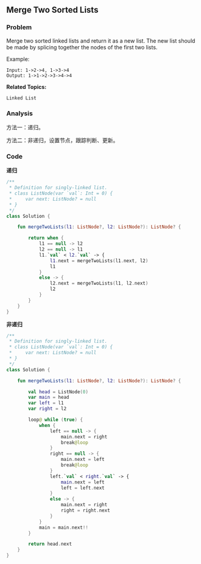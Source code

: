 ## Merge Two Sorted Lists

### Problem

Merge two sorted linked lists and return it as a new list. The new list should be made by splicing together the nodes of the first two lists.

Example:

```
Input: 1->2->4, 1->3->4
Output: 1->1->2->3->4->4
```

**Related Topics:**

`Linked List`

### Analysis

方法一：递归。

方法二：非递归，设置节点，跟踪判断、更新。

### Code

**递归**

```kotlin
/**
 * Definition for singly-linked list.
 * class ListNode(var `val`: Int = 0) {
 *     var next: ListNode? = null
 * }
 */
class Solution {

    fun mergeTwoLists(l1: ListNode?, l2: ListNode?): ListNode? {

        return when {
            l1 == null -> l2
            l2 == null -> l1
            l1.`val` < l2.`val` -> {
                l1.next = mergeTwoLists(l1.next, l2)
                l1
            }
            else -> {
                l2.next = mergeTwoLists(l1, l2.next)
                l2
            }
        }
    }
}
```

**非递归**

```kotlin
/**
 * Definition for singly-linked list.
 * class ListNode(var `val`: Int = 0) {
 *     var next: ListNode? = null
 * }
 */
class Solution {

    fun mergeTwoLists(l1: ListNode?, l2: ListNode?): ListNode? {

        val head = ListNode(0)
        var main = head
        var left = l1
        var right = l2

        loop@ while (true) {
            when {
                left == null -> {
                    main.next = right
                    break@loop
                }
                right == null -> {
                    main.next = left
                    break@loop
                }
                left.`val` < right.`val` -> {
                    main.next = left
                    left = left.next
                }
                else -> {
                    main.next = right
                    right = right.next
                }
            }
            main = main.next!!
        }

        return head.next
    }
}
```